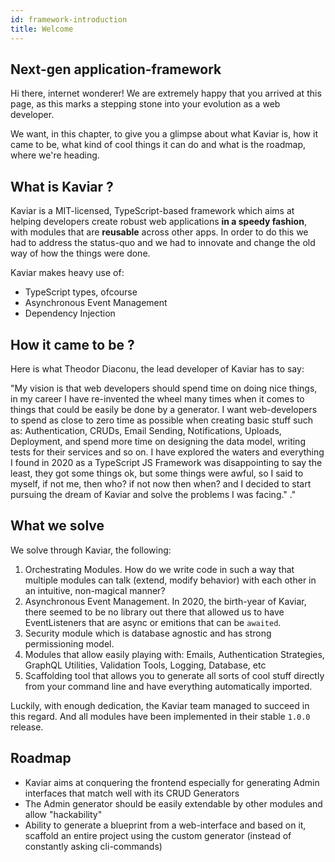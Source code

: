 ```yaml
---
id: framework-introduction
title: Welcome
---
```


## Next-gen application-framework

Hi there, internet wonderer! We are extremely happy that you arrived at this page, as this marks a stepping stone into your evolution as a web developer.

We want, in this chapter, to give you a glimpse about what Kaviar is, how it came to be, what kind of cool things it can do and what is the roadmap, where we're heading.

## What is Kaviar ?

Kaviar is a MIT-licensed, TypeScript-based framework which aims at helping developers create robust web applications <strong>in a speedy fashion</strong>, with modules that are <strong>reusable</strong> across other apps. In order to do this we had to address the status-quo and we had to innovate and change the old way of how the things were done.

Kaviar makes heavy use of:

- TypeScript types, ofcourse
- Asynchronous Event Management
- Dependency Injection

## How it came to be ?

Here is what Theodor Diaconu, the lead developer of Kaviar has to say:

"My vision is that web developers should spend time on doing nice things, in my career I have re-invented the wheel many times when it comes to things that could be easily be done by a generator. I want web-developers to spend as close to zero time as possible when creating basic stuff such as: Authentication, CRUDs, Email Sending, Notifications, Uploads, Deployment, and spend more time on designing the data model, writing tests for their services and so on. I have explored the waters and everything I found in 2020 as a TypeScript JS Framework was disappointing to say the least, they got some things ok, but some things were awful, so I said to myself, if not me, then who? if not now then when? and I decided to start pursuing the dream of Kaviar and solve the problems I was facing."
."

## What we solve

We solve through Kaviar, the following:

1. Orchestrating Modules. How do we write code in such a way that multiple modules can talk (extend, modify behavior) with each other in an intuitive, non-magical manner?
2. Asynchronous Event Management. In 2020, the birth-year of Kaviar, there seemed to be no library out there that allowed us to have EventListeners that are async or emitions that can be `awaited`.
3. Security module which is database agnostic and has strong permissioning model.
4. Modules that allow easily playing with: Emails, Authentication Strategies, GraphQL Utilities, Validation Tools, Logging, Database, etc
5. Scaffolding tool that allows you to generate all sorts of cool stuff directly from your command line and have everything automatically imported.

Luckily, with enough dedication, the Kaviar team managed to succeed in this regard. And all modules have been implemented in their stable `1.0.0` release.

## Roadmap

- Kaviar aims at conquering the frontend especially for generating Admin interfaces that match well with its CRUD Generators
- The Admin generator should be easily extendable by other modules and allow "hackability"
- Ability to generate a blueprint from a web-interface and based on it, scaffold an entire project using the custom generator (instead of constantly asking cli-commands)
